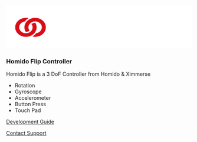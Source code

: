 <div align=right><img src="./Document/FLIP/imgs/homido.png" ></div>

### Homido Flip Controller
Homido Flip is a 3 DoF Controller from Homido & Ximmerse

* Rotation
* Gyroscope
* Accelerometer 
* Button Press
* Touch Pad

[Development Guide](./Document/FLIP/Development_Guide_Flip.md)


<a href="mailto:info@homido.com">Contact Support</a>
